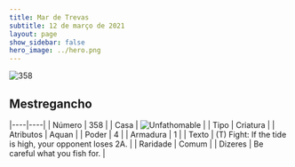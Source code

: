 ```yaml
---
title: Mar de Trevas
subtitle: 12 de março de 2021
layout: page
show_sidebar: false
hero_image: ../hero.png
---
```


![358](https://cdn.keyforgegame.com/media/card_front/pt/496_358_643H7M3W87GV_pt.png)

## Mestregancho

|----|----|
| Número | 358 |
| Casa | ![Unfathomable](https://archonarcana.com/images/thumb/1/10/Unfathomable.png/22px-Unfathomable.png "Abissais") |
| Tipo | Criatura |
| Atributos | Aquan |
| Poder | 4 |
| Armadura | 1 |
| Texto | (T) Fight: If the tide is high, your opponent loses 2A. |
| Raridade | Comum |
| Dizeres | Be careful what you fish for. |
